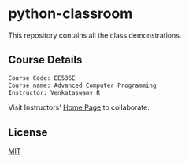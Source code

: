 # python-classroom
This repository contains all the class demonstrations.


## Course Details


```bash
Course Code: EE536E
Course name: Advanced Computer Programming
Instructor: Venkataswamy R
```
Visit Instructors' [Home Page](https://venkataswamy.in) to collaborate.

## License
[MIT](https://choosealicense.com/licenses/mit/)
